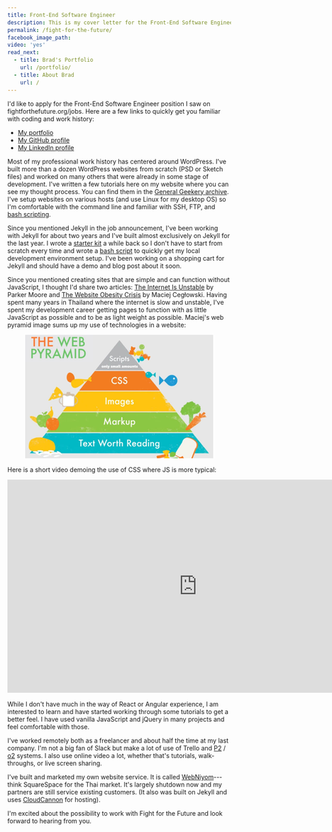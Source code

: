 ```yaml
---
title: Front-End Software Engineer
description: This is my cover letter for the Front-End Software Engineer position with Fight for the Future.
permalink: /fight-for-the-future/
facebook_image_path:
video: 'yes'
read_next:
  - title: Brad's Portfolio
    url: /portfolio/
  - title: About Brad
    url: /
---
```


I'd like to apply for the Front-End Software Engineer position I saw on fightforthefuture.org/jobs. Here are a few links to quickly get you familiar with coding and work history:

  - [My portfolio](https://bradonomics.com/portfolio/)
  - [My GitHub profile](https://github.com/bradonomics?tab=repositories)
  - [My LinkedIn profile](https://www.linkedin.com/in/brad-west-a0baab31/)

Most of my professional work history has centered around WordPress. I've built more than a dozen WordPress websites from scratch (PSD or Sketch files) and worked on many others that were already in some stage of development. I've written a few tutorials here on my website where you can see my thought process. You can find them in the [General Geekery archive](https://bradonomics.com/category/general-geekery). I've setup websites on various hosts (and use Linux for my desktop OS) so I'm comfortable with the command line and familiar with SSH, FTP, and [bash scripting](https://github.com/bradonomics/dotfiles/tree/master/bin).

Since you mentioned Jekyll in the job announcement, I've been working with Jekyll for about two years and I've built almost exclusively on Jekyll for the last year. I wrote a [starter kit](https://github.com/bradonomics/jekyll-boilerplate) a while back so I don't have to start from scratch every time and wrote a [bash script](https://github.com/bradonomics/dotfiles/blob/master/bin/install-jekyll.sh) to quickly get my local development environment setup. I've been working on a shopping cart for Jekyll and should have a demo and blog post about it soon.

Since you mentioned creating sites that are simple and can function without JavaScript, I thought I'd share two articles: [The Internet Is Unstable](https://byparker.com/blog/2017/the-internet-is-unstable/) by Parker Moore and [The Website Obesity Crisis](http://idlewords.com/talks/website_obesity.htm) by Maciej Cegłowski. Having spent many years in Thailand where the internet is slow and unstable, I've spent my development career getting pages to function with as little JavaScript as possible and to be as light weight as possible. Maciej's web pyramid image sums up my use of technologies in a website:

<figure>
  <img src="/images/web-pyramid.jpg">
</figure>

Here is a short video demoing the use of CSS where JS is more typical:

<iframe width="853" height="480" src="https://www.youtube-nocookie.com/embed/QfjkPBaamdg?rel=0&amp;showinfo=0" frameborder="0" allowfullscreen></iframe>

While I don't have much in the way of React or Angular experience, I am interested to learn and have started working through some tutorials to get a better feel. I have used vanilla JavaScript and jQuery in many projects and feel comfortable with those.

I've worked remotely both as a freelancer and about half the time at my last company. I'm not a big fan of Slack but make a lot of use of Trello and [P2](https://p2theme.com/) / [o2](https://geto2.com/) systems. I also use online video a lot, whether that's tutorials, walk-throughs, or live screen sharing.

I've built and marketed my own website service. It is called [WebNiyom](https://webniyom.com/)---think SquareSpace for the Thai market. It's largely shutdown now and my partners are still service existing customers. (It also was built on Jekyll and uses [CloudCannon](http://cloudcannon.com/) for hosting).

I'm excited about the possibility to work with Fight for the Future and look forward to hearing from you.